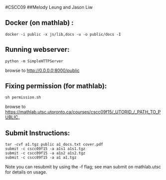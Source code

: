 #CSCC09
##Melody Leung and Jason Liw

Docker (on mathlab) :
---------------------
```
docker -i public -x js/lib,docs -u -o public/docs -I
```
Running webserver:
------------------
```
python -m SimpleHTTPServer
```
browse to http://0.0.0.0:8000/public


Fixing permission (for mathlab):
--------------------------------
```
sh permission.sh
```
browse to https://mathlab.utsc.utoronto.ca/courses/cscc09f15/_UTORID_/_PATH_TO_PUBLIC_

Submit Instructions:
-------------------

```
tar -cvf a1.tgz public a1_docs.txt cover.pdf
submit -c cscc09f15 -a a1s1 a1s1.tgz
submit -c cscc09f15 -a a1s2 a1s2.tgz
submit -c cscc09f15 -a a1 a1.tgz
```
Note you can resubmit by using the -f flag; see man submit on mathlab.utsc for details on usage.
